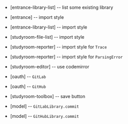 - [entrance-library-list] -- list some existing library

- [entrance] -- import style
- [entrance-library-list] -- import style

- [studyroom-file-list] -- import style
- [studyroom-reporter] -- import style for `Trace`
- [studyroom-reporter] -- import style for `ParsingError`

- [studyroom-editor] -- use codemirror

- [oauth] -- `GitLab`
- [oauth] -- `GitHub`

- [studyroom-toolbox] -- save button

- [model] -- `GitLabLibrary.commit`
- [model] -- `GitHubLibrary.commit`
